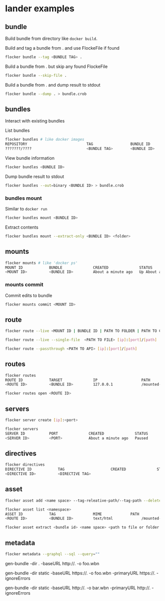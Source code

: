 # lander examples


## bundle
Build bundle from directory like `docker build`.


Build and tag a bundle from . and use FlockeFile if found

```sh
flocker bundle --tag <BUNDLE TAG> .
```

Build a bundle from . but skip any found FlockeFile

```sh
flocker bundle --skip-file .
```

Build a bundle from . and dump result to stdout

```sh
flocker bundle --dump . > bundle.crob
```


## bundles

Interact with existing bundles


List bundles

```sh
flocker bundles # like docker images
REPOSITORY                           TAG                 BUNDLE ID           CREATED             SIZE             PRIMARYURL
???????/????                         <BUNDLE TAG>        <BUNDLE ID>         N months ago        X.XXGB           <none>
```

View bundle information

```sh
flocker bundles <BUNDLE ID>
```

Dump bundle result to stdout

```sh
flocker bundles --out=binary <BUNDLE ID> > bundle.crob
```

### bundles mount

Similar to `docker run`

```sh
flocker bundles mount <BUNDLE ID>
```

Extract contents 

```sh
flocker bundles mount --extract-only <BUNDLE ID> <folder>
```

## mounts

```sh
flocker mounts # like 'docker ps'
MOUNT ID            BUNDLE              CREATED              STATUS              NAMES
<MOUNT ID>          <BUNDLE ID>         About a minute ago   Up About a minute   admiring_fermi
```


### mounts commit

Commit edits to bundle

```sh
flocker mounts commit <MOUNT ID>
```


## route


```sh
flocker route --live <MOUNT ID | BUNDLE ID | PATH TO FOLDER | PATH TO CROB FILE> [ip]:[port]/[path]
```

```sh
flocker route --live --single-file  <PATH TO FILE> [ip]:[port]/[path]
```

```sh
flocker route --passthrough <PATH TO API> [ip]:[port]/[path]
```


## routes

```sh
flocker routes
ROUTE ID            TARGET              IP                    PATH              PORT              SERVER              TYPE
<ROUTE ID>          <BUNDLE ID>         127.0.0.1             /mounted-path     8080              <SERVER ID>         SERVER
```

```sh
flocker routes open <ROUTE ID>
```


## servers

```sh
flocker server create [ip]:<port>
```

```sh
flocker servers
SERVER ID           PORT              CREATED              STATUS              IP           BUNDLE              LOCATION           ATTRIBUTES           
<SERVER ID>         <PORT>            About a minute ago   Paused              <IP>         <MOUNT ID>          <MOUNT ID>         cors,live
```

## directives

```sh
flocker directives
DIRECTIVE ID            TAG                     CREATED              STATUS              NAMES
<DIRECTIVE ID>          <DIRECTIVE TAG>         
```

## asset

```sh
flocker asset add <name space> --tag-releative-path/--tag-path --delete <path to file or folder>       
```

```sh
flocker asset list <namespace>
ASSET ID            TAG                 MIME             PATH              PORT              SERVER              TYPE
<ROUTE ID>          <BUNDLE ID>         text/html             /mounted-path     8080              <SERVER ID>         SERVER
```


```sh
flocker asset extract <bundle id> <name space> <path to file or folder within bundle>
```


## metadata
```sh
flocker metadata --graphql --sql --query=""
```
 

 gen-bundle -dir . -baseURL http://. -o foo.wbn

gen-bundle -dir static -baseURL https://. -o foo.wbn -primaryURL https://. -ignoreErrors

gen-bundle -dir static -baseURL http://. -o bar.wbn -primaryURL http://. -ignoreErrors